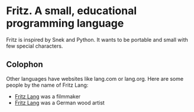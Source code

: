 # Fritz. A small, educational programming language

Fritz is inspired by Snek and Python. It wants to be portable and small with few special characters.

## Colophon

Other languages have websites like <language>lang.com or <language>lang.org. Here are some people by the name of Fritz Lang:

* [Fritz Lang](https://en.wikipedia.org/wiki/Fritz_Lang) was a  filmmaker
* [Fritz Lang](https://fritzlang.com) was a German wood artist
